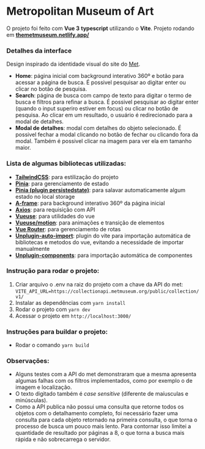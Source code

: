 # Metropolitan Museum of Art

O projeto foi feito com **Vue 3** **typescript** utilizando o **Vite**.
Projeto rodando em **[themetmuseum.netlify.app/](https://themetmuseum.netlify.app/)**

### Detalhes da interface

Design inspirado da identidade visual do site do [Met](https://www.metmuseum.org/).

- **Home**: página inicial com background interativo 360º e botão para acessar a página de busca. É possivel pesquisar ao digitar enter ou clicar no botão de pesquisa.
- **Search**: página de busca com campo de texto para digitar o termo de busca e filtros para refinar a busca. É possivel pesquisar ao digitar enter (quando o input superiro estiver em focus) ou clicar no botão de pesquisa. Ao clicar em um resultado, o usuário é redirecionado para a modal de detalhes.
- **Modal de detalhes**: modal com detalhes do objeto selecionado. É possivel fechar a modal clicando no botão de fechar ou clicando fora da modal. Também é possivel clicar na imagem para ver ela em tamanho maior.

### Lista de algumas bibliotecas utilizadas:

- **[TailwindCSS](https://tailwindcss.com/)**: para estilização do projeto
- **[Pinia](https://pinia.esm.dev/)**: para gerenciamento de estado
- **[Pinia (plugin persistedstate)](https://prazdevs.github.io/pinia-plugin-persistedstate/)**: para salavar automaticamente algum estado no local storage
- **[A-frame](https://aframe.io/)**: para background interativo 360º da página inicial
- **[Axios](https://axios-http.com/)**: para requisição com API
- **[Vueuse](https://vueuse.org/)**: para utilidades do vue
- **[Vueuse/motion](https://motion.vueuse.org/)**: para animações e transição de elementos
- **[Vue Router](https://router.vuejs.org/)**: para gerenciamento de rotas
- **[Unplugin-auto-import](https://github.com/antfu/unplugin-auto-import)**: plugin do vite para importação automática de bibliotecas e metodos do vue, evitando a necessidade de importar manualmente
- **[Unplugin-components](https://github.com/antfu/unplugin-vue-components)**: para importação automática de componentes

### Instrução para rodar o projeto:

1. Criar arquivo o .env na raiz do projeto com a chave da API do met: `VITE_API_URL=https://collectionapi.metmuseum.org/public/collection/v1/`
2. Instalar as dependências com `yarn install`
3. Rodar o projeto com `yarn dev`
4. Acessar o projeto em `http://localhost:3000/`

### Instruções para buildar o projeto:

- Rodar o comando `yarn build`

### Observações:

- Alguns testes com a API do met demonstraram que a mesma apresenta algumas falhas com os filtros implementados, como por exemplo o de imagem e localização.
- O texto digitado também é _case sensitive_ (diferente de maíusculas e minúsculas).
- Como a API publica não possui uma consulta que retorne todos os objetos com o detalhamento completo, foi necessário fazer uma consulta para cada objeto retornado na primeira consulta, o que torna o processo de busca um pouco mais lento. Para contornar isso limitei a quantidade de resultado por páginas a 8, o que torna a busca mais rápida e não sobrecarrega o servidor.
